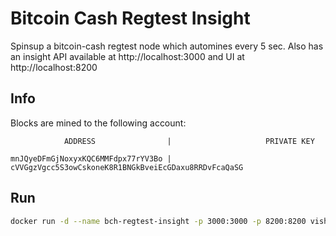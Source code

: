 # Bitcoin Cash Regtest Insight
Spinsup a bitcoin-cash regtest node which automines every 5 sec.
Also has an insight API available at http://localhost:3000 and UI at http://localhost:8200

## Info
Blocks are mined to the following account:
```
            ADDRESS                |                     PRIVATE KEY

mnJQyeDFmGjNoxyxKQC6MMFdpx77rYV3Bo | cVVGgzVgcc5S3owCskoneK8R1BNGkBveiEcGDaxu8RRDvFcaQaSG
```

## Run
```sh
docker run -d --name bch-regtest-insight -p 3000:3000 -p 8200:8200 vishy12/bch-regtest-insight:latest --restart=always
```
